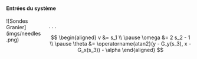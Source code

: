 #### Entrées du système

<div class="columns">
<div class="column" width="40%">
![Sondes Granier](imgs/needles.png)
</div>
<div class="column" width="60%">

. . .

$$
\begin{aligned}
     v &= s_1 \\ \pause
\omega &= 2 s_2 - 1 \\ \pause
\theta &= \operatorname{atan2}(y - G_y(s_3), x - G_x(s_3)) - \alpha
\end{aligned}
$$
</div>
</div>
